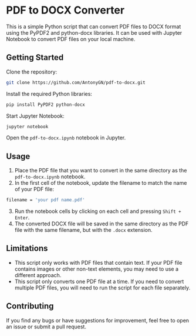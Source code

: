 # PDF to DOCX Converter
This is a simple Python script that can convert PDF files to DOCX format using the PyPDF2 and python-docx libraries. It can be used with Jupyter Notebook to convert PDF files on your local machine.

## Getting Started
Clone the repository:
```bash
git clone https://github.com/AntonyGN/pdf-to-docx.git
```
Install the required Python libraries:
```bash
pip install PyPDF2 python-docx
```
Start Jupyter Notebook:
```bash
jupyter notebook
```
Open the ```pdf-to-docx.ipynb``` notebook in Jupyter.

## Usage
1. Place the PDF file that you want to convert in the same directory as the ```pdf-to-docx.ipynb``` notebook.
2. In the first cell of the notebook, update the filename to match the name of your PDF file:

```bash
filename = 'your pdf name.pdf'
```

3. Run the notebook cells by clicking on each cell and pressing ```Shift + Enter```.
4. The converted DOCX file will be saved in the same directory as the PDF file with the same filename, but with the ```.docx``` extension.

## Limitations
- This script only works with PDF files that contain text. If your PDF file contains images or other non-text elements, you may need to use a different approach.
- This script only converts one PDF file at a time. If you need to convert multiple PDF files, you will need to run the script for each file separately.

## Contributing
If you find any bugs or have suggestions for improvement, feel free to open an issue or submit a pull request.

